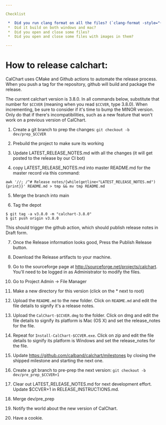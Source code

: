 ```yaml
---

Checklist

 *  Did you run clang format on all the files? (`clang-format -style="{BasedOnStyle: webkit}" -i src/*`)
 *  Did it build on both windows and mac?
 *  Did you open and close some files?
 *  Did you open and close some files with images in them?

---
```


# How to release calchart:

CalChart uses CMake and Github actions to automate the release process.  When you push a tag for the repository, github will build and package the release.

The current calchart version is 3.8.0.  In all commands below, substitute that number for `$CCVER` (meaning when you read `$CCVER`, type 3.8.0).  When incrementing, be sure to consider if it's time to bump the MINOR version.  Only do that if there's incompatibilities, such as a new feature that won't work on a previous version of CalChart.

 1. Create a git branch to prep the changes: `git checkout -b dev/prep_$CCVER`

 2. Prebuild the project to make sure its working

 3. Update LATEST_RELEASE_NOTES.md with all the changes (it will get posted to the release by our CI bot)

 4. copy LATEST_RELEASE_NOTES.md into master README.md for the master record via this command:

```
awk '//; /^# Release notes/{while(getline<"LATEST_RELEASE_NOTES.md"){print}}' README.md > tmp && mv tmp README.md
```

 5. Merge the branch into main

 6. Tag the depot

```
$ git tag -a v3.8.0 -m "calchart-3.8.0"
$ git push origin v3.8.0
```

This should trigger the github action, which should publish release notes in Draft form.

 7. Once the Release information looks good, Press the Publish Release button.

 8. Download the Release artifacts to your machine.

 9. Go to the sourceforge page at http://sourceforge.net/projects/calchart.  You'll need to be logged in as Administrator to modify the files.

 10. Go to Project Admin -> File Manager

 11. Make a new directory for this version (click on the * next to root)

 12. Upload the `README.md` to the new folder.  Click on `README.md` and edit the file details to signify it's a release notes.

 13. Upload the `CalChart-$CCVER.dmg` to the folder.  Click on dmg and edit the file details to signify its platform is Mac (OS X) and set the release_notes for the file.

 14. Repeat for `Install-CalChart-$CCVER.exe`.  Click on zip and edit the file details to signify its platform is Windows and set the release_notes for the file.

 15. Update https://github.com/calband/calchart/milestones by closing the shipped milestone and starting the next one.

 16. Create a git branch to pre-prep the next version: `git checkout -b dev/pre_prep_$CCVER+1`

 17. Clear out LATEST_RELEASE_NOTES.md for next development effort. Update $CCVER+1 in RELEASE_INSTRUCTIONS.md.

 18. Merge dev/pre_prep

 19. Notify the world about the new version of CalChart.

 20. Have a cookie.

